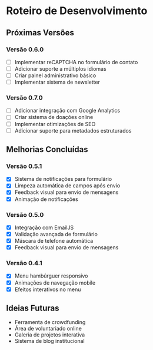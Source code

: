 # Roteiro de Desenvolvimento

## Próximas Versões

### Versão 0.6.0
- [ ] Implementar reCAPTCHA no formulário de contato
- [ ] Adicionar suporte a múltiplos idiomas
- [ ] Criar painel administrativo básico
- [ ] Implementar sistema de newsletter

### Versão 0.7.0
- [ ] Adicionar integração com Google Analytics
- [ ] Criar sistema de doações online
- [ ] Implementar otimizações de SEO
- [ ] Adicionar suporte para metadados estruturados

## Melhorias Concluídas

### Versão 0.5.1
- [x] Sistema de notificações para formulário
- [x] Limpeza automática de campos após envio
- [x] Feedback visual para envio de mensagens
- [x] Animação de notificações

### Versão 0.5.0
- [x] Integração com EmailJS
- [x] Validação avançada de formulário
- [x] Máscara de telefone automática
- [x] Feedback visual para envio de mensagens

### Versão 0.4.1
- [x] Menu hambúrguer responsivo
- [x] Animações de navegação mobile
- [x] Efeitos interativos no menu

## Ideias Futuras
- Ferramenta de crowdfunding
- Área de voluntariado online
- Galeria de projetos interativa
- Sistema de blog institucional
